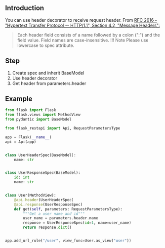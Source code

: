 ## Introduction
You can use header decorator to receive request header.
From [RFC 2616 - "Hypertext Transfer Protocol -- HTTP/1.1", Section 4.2, "Message Headers":](https://www.w3.org/Protocols/rfc2616/rfc2616-sec4.html#sec4.2)
> Each header field consists of a name followed by a colon (":") and the field value. Field names are case-insensitive.
!!! Note
    Please use lowercase to spec attribute.

## Step
1. Create spec and inherit BaseModel
2. Use header decorator
3. Get header from parameters.header

## Example
```python hl_lines="11 12 21 25"
from flask import Flask
from flask.views import MethodView
from pydantic import BaseModel

from flask_restapi import Api, RequestParametersType

app = Flask(__name__)
api = Api(app)


class UserHeaderSpec(BaseModel):
    name: str


class UserResponseSpec(BaseModel):
    id: int
    name: str


class User(MethodView):
    @api.header(UserHeaderSpec)
    @api.response(UserResponseSpec)
    def get(self, parameters: RequestParametersType):
        """Get a user name and id"""
        user_name = parameters.header.name
        response = UserResponseSpec(id=1, name=user_name)
        return response.dict()


app.add_url_rule("/user", view_func=User.as_view("user"))
```